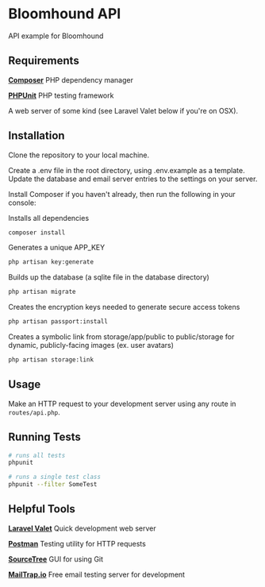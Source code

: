 # Bloomhound API

API example for Bloomhound

## Requirements

[**Composer**](https://getcomposer.org)
PHP dependency manager

[**PHPUnit**](https://phpunit.de/manual/current/en/installation.html)
PHP testing framework

A web server of some kind (see Laravel Valet below if you're on OSX).

## Installation

Clone the repository to your local machine.

Create a .env file in the root directory, using .env.example as a template. Update the database and email server entries to the settings on your server.

Install Composer if you haven't already, then run the following in your console:

Installs all dependencies
``` bash
composer install

```

Generates a unique APP_KEY
``` bash
php artisan key:generate

```

Builds up the database (a sqlite file in the database directory)
``` bash
php artisan migrate

```

Creates the encryption keys needed to generate secure access tokens
``` bash
php artisan passport:install

```

Creates a symbolic link from storage/app/public to public/storage for dynamic, publicly-facing images (ex. user avatars)
``` bash
php artisan storage:link

```

## Usage

Make an HTTP request to your development server using any route in `routes/api.php`.


## Running Tests
``` bash
# runs all tests
phpunit

# runs a single test class
phpunit --filter SomeTest

```

## Helpful Tools
[**Laravel Valet**](https://laravel.com/docs/5.4/valet)
Quick development web server

[**Postman**](https://www.getpostman.com)
Testing utility for HTTP requests

[**SourceTree**](https://www.sourcetreeapp.com)
GUI for using Git

[**MailTrap.io**](https://mailtrap.io/)
Free email testing server for development
